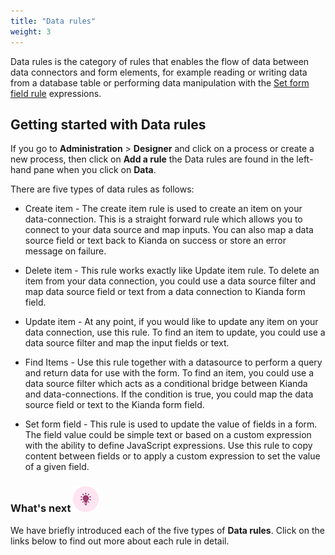 ```yaml
---
title: "Data rules"
weight: 3
---
```


Data rules is the category of rules that enables the flow of data between data connectors and form elements, for example reading or writing data from a database table or performing data manipulation with the [Set form field rule](set_form_field.md) expressions. 



## Getting started with Data rules ##

If you go to **Administration** > **Designer** and click on a process or create a new process, then click on **Add a rule** the Data rules are found in the left-hand pane when you click on **Data**.

There are five types of data rules as follows:

- Create item - The create item rule is used to create an item on your data-connection. This is a straight forward rule which allows you to connect to your data source and map inputs. You can also map a data source field or text back to Kianda on success or store an error message on failure.

- Delete item - This rule works exactly like Update item rule. To delete an item from your data connection, you could use a data source filter and map data source field or text from a data connection to Kianda form field.

- Update item -  At any point, if you would like to update any item on your data connection, use this rule. To find an item to update, you could use a data source filter and map the input fields or text.

- Find Items - Use this rule together with a datasource to perform a query and return data for use with the form. To find an item, you could use a data source filter which acts as a conditional bridge between Kianda and data-connections. If the condition is true, you could map the data source field or text to the Kianda form field.

- Set form field - This rule is used to update the value of fields in a form. The field value could be simple text or based on a custom expression with the ability to define JavaScript expressions. Use this rule to copy content between fields or to apply a custom expression to set the value of a given field. 

### What's next  ![Idea icon](/images/18.png) ###

We have briefly introduced each of the five types of **Data rules**. Click on the links below to find out more about each rule in detail. 

